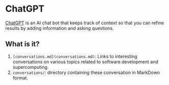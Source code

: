 # ChatGPT

[ChatGPT](https://chat.openai.com/) is an AI chat bot that keeps track of
context so that you can refine results by adding information and asking
questions.


## What is it?

1. `[conversations.md](conversations.md)`: Links to interesting conversations
   on various topics related to software development and supercomputing.
1. `conversations/`: directory containing these conversation in MarkDown
   format.
